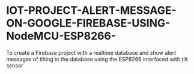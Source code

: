# IOT-PROJECT-ALERT-MESSAGE-ON-GOOGLE-FIREBASE-USING-NodeMCU-ESP8266-
To create a Firebase project with a realtime database and show alert messages of tilting in the database using the ESP8266 interfaced with tilt sensor
